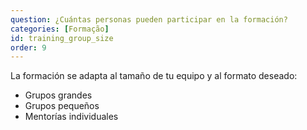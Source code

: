 ```yaml
---
question: ¿Cuántas personas pueden participar en la formación?
categories: [Formação]
id: training_group_size
order: 9
---
```


La formación se adapta al tamaño de tu equipo y al formato deseado:
- Grupos grandes
- Grupos pequeños
- Mentorías individuales